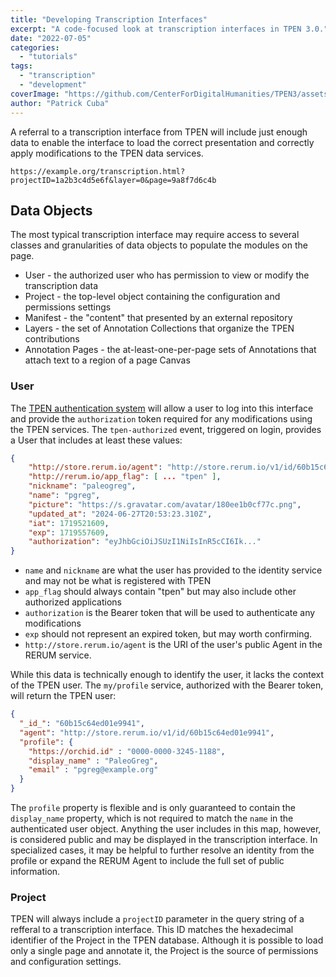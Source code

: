 ```yaml
---
title: "Developing Transcription Interfaces"
excerpt: "A code-focused look at transcription interfaces in TPEN 3.0."
date: "2022-07-05"
categories: 
  - "tutorials"
tags:
  - "transcription"
  - "development"
coverImage: "https://github.com/CenterForDigitalHumanities/TPEN3/assets/1119165/1b4e0530-5543-4cb6-9d73-605d2076bd8c"
author: "Patrick Cuba"
---
```


A referral to a transcription interface from TPEN will include just enough data to enable the interface to load the correct presentation and correctly apply modifications to the TPEN data services.

`https://example.org/transcription.html?projectID=1a2b3c4d5e6f&layer=0&page=9a8f7d6c4b`

## Data Objects

The most typical transcription interface may require access to several classes and granularities of data objects to populate the modules on the page.

* User - the authorized user who has permission to view or modify the transcription data
* Project - the top-level object containing the configuration and permissions settings
* Manifest - the "content" that presented by an external repository
* Layers - the set of Annotation Collections that organize the TPEN contributions
* Annotation Pages - the at-least-one-per-page sets of Annotations that attach text to a region of a page Canvas

### User

The [TPEN authentication system](#new) will allow a user to log into this interface and provide the `authorization` token required for any modifications using the TPEN services. The `tpen-authorized` event, triggered on login, provides a User that includes at least these values:

```json
{
    "http://store.rerum.io/agent": "http://store.rerum.io/v1/id/60b15c64ed01e9941",
    "http://rerum.io/app_flag": [ ... "tpen" ],
    "nickname": "paleogreg",
    "name": "pgreg",
    "picture": "https://s.gravatar.com/avatar/180ee1b0cf77c.png",
    "updated_at": "2024-06-27T20:53:23.310Z",
    "iat": 1719521609,
    "exp": 1719557609,
    "authorization": "eyJhbGciOiJSUzI1NiIsInR5cCI6Ik..."
}
```

* `name` and `nickname` are what the user has provided to the identity service and may not be what is registered with TPEN
* `app_flag` should always contain "tpen" but may also include other authorized applications
* `authorization` is the Bearer token that will be used to authenticate any modifications
* `exp` should not represent an expired token, but may worth confirming.
* `http://store.rerum.io/agent` is the URI of the user's public Agent in the RERUM service.

While this data is technically enough to identify the user, it lacks the context of the TPEN user. The `my/profile` service, authorized with the Bearer token, will return the TPEN user:

```json
{ 
  "_id_": "60b15c64ed01e9941", 
  "agent": "http://store.rerum.io/v1/id/60b15c64ed01e9941", 
  "profile": {
    "https://orchid.id" : "0000-0000-3245-1188",
    "display_name" : "PaleoGreg",
    "email" : "pgreg@example.org"
  }
}
```

The `profile` property is flexible and is only guaranteed to contain the `display_name` property, which is not required to match the `name` in the authenticated user object. Anything the user includes in this map, however, is considered public and may be displayed in the transcription interface. In specialized cases, it may be helpful to further resolve an identity from the profile or expand the RERUM Agent to include the full set of public information.


### Project

TPEN will always include a `projectID` parameter in the query string of a refferal to a transcription interface. This ID matches the hexadecimal identifier of the Project in the TPEN database. Although it is possible to load only a single page and annotate it, the Project is the source of permissions and configuration settings.

